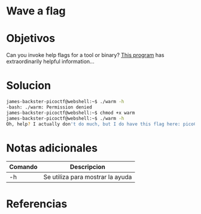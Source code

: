 # Wave a flag
# Objetivos
Can you invoke help flags for a tool or binary? [This program](https://mercury.picoctf.net/static/cfea736820f329083dab9558c3932ada/warm) has extraordinarily helpful information...

# Solucion
```bash
james-backster-picoctf@webshell:~$ ./warm -h                                         
-bash: ./warm: Permission denied
james-backster-picoctf@webshell:~$ chmod +x warm
james-backster-picoctf@webshell:~$ ./warm -h
Oh, help? I actually don't do much, but I do have this flag here: picoCTF{b1scu1ts_4nd_gr4vy_30e77291}
```

# Notas adicionales
|Comando|Descripcion|
|---|---|
|-h|Se utiliza para mostrar la ayuda|
# Referencias
